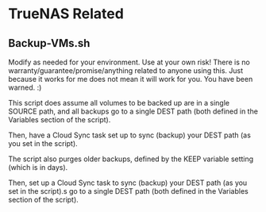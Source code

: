 # TrueNAS Related


## Backup-VMs.sh
Modify as needed for your environment. Use at your own risk! There is no warranty/guarantee/promise/anything related to anyone using this. Just because it works for me does not mean it will work for you. You have been warned. :)

This script does assume all volumes to be backed up are in a single SOURCE path, and all backups go to a single DEST path (both defined in the Variables section of the script).

Then, have a Cloud Sync task set up to sync (backup) your DEST path (as you set in the script).

The script also purges older backups, defined by the KEEP variable setting (which is in days).

Then, set up a Cloud Sync task to sync (backup) your DEST path (as you set in the script).s go to a single DEST path (both defined in the Variables section of the script).

